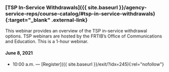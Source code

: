### [TSP In-Service Withdrawals]({{ site.baseurl }}/agency-service-reps/course-catalog/#tsp-in-service-withdrawals){:target="\_blank" .external-link}

This webinar provides an overview of the TSP in-service withdrawal options. TSP webinars are hosted by the FRTIB’s Office of Communications and Education. This is a 1-hour webinar.

#### June 8, 2021

- 10:00 a.m. 	— [Register]({{ site.baseurl }}/exit/?idx=245){:rel="nofollow"}
